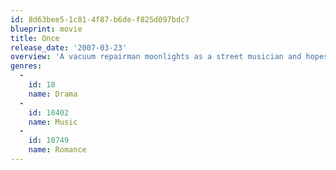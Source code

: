 ```yaml
---
id: 8d63bee5-1c81-4f87-b6de-f825d097bdc7
blueprint: movie
title: Once
release_date: '2007-03-23'
overview: 'A vacuum repairman moonlights as a street musician and hopes for his big break. One day a Czech immigrant, who earns a living selling flowers, approaches him with the news that she is also an aspiring singer-songwriter. The pair decide to collaborate, and the songs that they compose reflect the story of their blossoming love.'
genres:
  -
    id: 18
    name: Drama
  -
    id: 10402
    name: Music
  -
    id: 10749
    name: Romance
---
```


